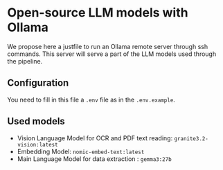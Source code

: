 # Open-source LLM models with Ollama

We propose here a justfile to run an Ollama remote server through ssh commands. This server will serve a part of the LLM models used through the pipeline.

## Configuration

You need to fill in this file a `.env` file as in the `.env.example`.

## Used models

- Vision Language Model for OCR and PDF text reading: `granite3.2-vision:latest`
- Embedding Model: `nomic-embed-text:latest`
- Main Language Model for data extraction : `gemma3:27b`
